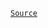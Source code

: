 <!--
 generated docs file, do not edit by hand, see xtask/docgen 
-->


[`Source`](rslint_core/src/groups/errors/getter-return)